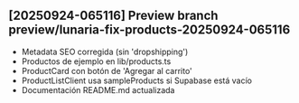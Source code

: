 ## [20250924-065116] Preview branch preview/lunaria-fix-products-20250924-065116

- Metadata SEO corregida (sin 'dropshipping')
- Productos de ejemplo en lib/products.ts
- ProductCard con botón de 'Agregar al carrito'
- ProductListClient usa sampleProducts si Supabase está vacío
- Documentación README.md actualizada

